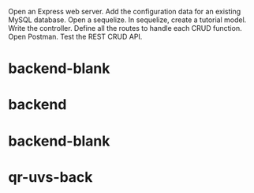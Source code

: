 Open an Express web server.
Add the configuration data for an existing MySQL database.
Open a sequelize.
In sequelize, create a tutorial model.
Write the controller.
Define all the routes to handle each CRUD function.
Open Postman.
Test the REST CRUD API.
# backend-blank
# backend
# backend-blank
# qr-uvs-back
